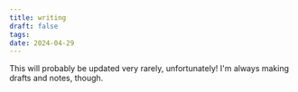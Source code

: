 ```yaml
---
title: writing
draft: false
tags:
date: 2024-04-29
---
```


This will probably be updated very rarely, unfortunately! I'm always making drafts and notes, though.
